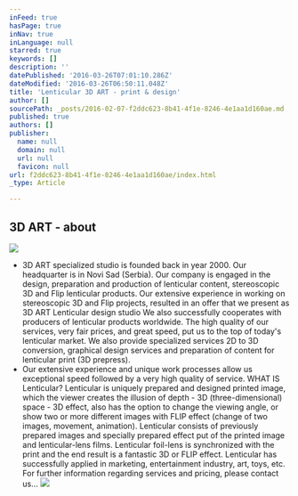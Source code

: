 ```yaml
---
inFeed: true
hasPage: true
inNav: true
inLanguage: null
starred: true
keywords: []
description: ''
datePublished: '2016-03-26T07:01:10.286Z'
dateModified: '2016-03-26T06:50:11.048Z'
title: 'Lenticular 3D ART - print & design'
author: []
sourcePath: _posts/2016-02-07-f2ddc623-8b41-4f1e-8246-4e1aa1d160ae.md
published: true
authors: []
publisher:
  name: null
  domain: null
  url: null
  favicon: null
url: f2ddc623-8b41-4f1e-8246-4e1aa1d160ae/index.html
_type: Article

---
```

## 3D ART - about
![](https://the-grid-user-content.s3-us-west-2.amazonaws.com/a78affd3-3a3f-40aa-960b-75002448d8ba.jpg)

* 3D ART specialized studio is founded back in year 2000\. Our headquarter is in Novi Sad (Serbia).
Our company is engaged in the design, preparation and production of lenticular content, stereoscopic 3D and Flip lenticular products. Our extensive experience in working on stereoscopic 3D and Flip projects, resulted in an offer that we present as 3D ART Lenticular design studio 
We also successfully cooperates with producers of lenticular products worldwide. The high quality of our services, very fair prices, and great speed, put us to the top of today's lenticular market. We also provide specialized services 2D to 3D conversion, graphical design services and preparation of content for lenticular print (3D prepress). 
* Our extensive experience and unique work processes allow us exceptional speed followed by a very high quality of service. WHAT IS Lenticular? Lenticular is uniquely prepared and designed printed image, which the viewer creates the illusion of depth - 3D (three-dimensional) space - 3D effect, also has the option to change the viewing angle, or show two or more different images with FLIP effect (change of two images, movement, animation). Lenticular consists of previously prepared images and specially prepared effect put of the printed image and lenticular-lens films. Lenticular foil-lens is synchronized with the print and the end result is a fantastic 3D or FLIP effect. Lenticular has successfully applied in marketing, entertainment industry, art, toys, etc. For further information regarding services and pricing, please contact us...
![](https://the-grid-user-content.s3-us-west-2.amazonaws.com/f44a75a5-ab45-40c1-86e1-290fecb6e895.jpg)